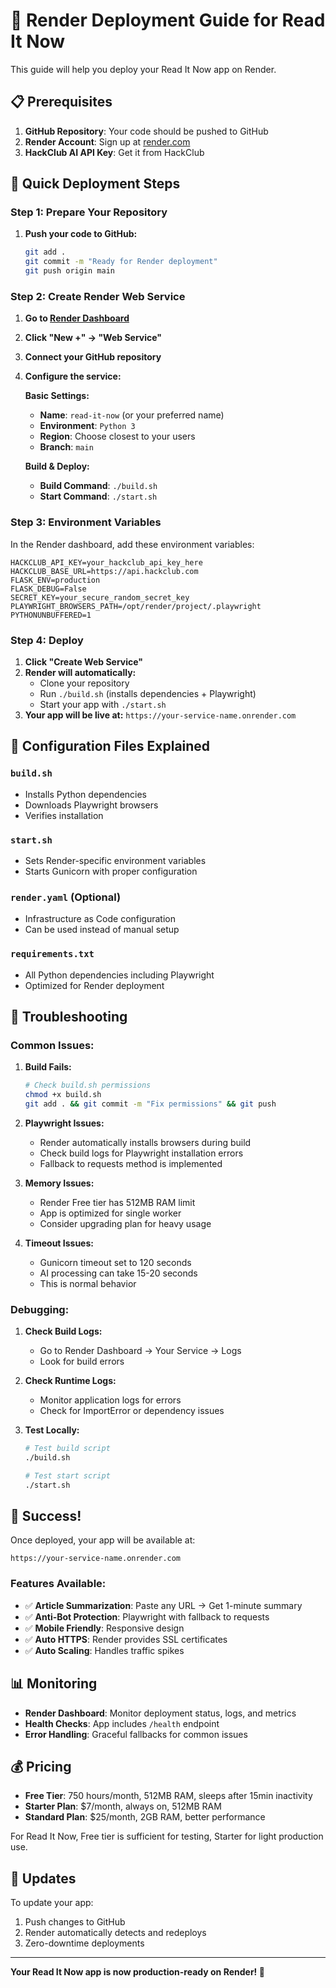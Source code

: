 # 🚀 Render Deployment Guide for Read It Now

This guide will help you deploy your Read It Now app on Render.

## 📋 Prerequisites

1. **GitHub Repository**: Your code should be pushed to GitHub
2. **Render Account**: Sign up at [render.com](https://render.com)
3. **HackClub AI API Key**: Get it from HackClub

## 🎯 Quick Deployment Steps

### Step 1: Prepare Your Repository

1. **Push your code to GitHub:**
   ```bash
   git add .
   git commit -m "Ready for Render deployment"
   git push origin main
   ```

### Step 2: Create Render Web Service

1. **Go to [Render Dashboard](https://dashboard.render.com)**
2. **Click "New +" → "Web Service"**
3. **Connect your GitHub repository**
4. **Configure the service:**

   **Basic Settings:**

   - **Name**: `read-it-now` (or your preferred name)
   - **Environment**: `Python 3`
   - **Region**: Choose closest to your users
   - **Branch**: `main`

   **Build & Deploy:**

   - **Build Command**: `./build.sh`
   - **Start Command**: `./start.sh`

### Step 3: Environment Variables

In the Render dashboard, add these environment variables:

```
HACKCLUB_API_KEY=your_hackclub_api_key_here
HACKCLUB_BASE_URL=https://api.hackclub.com
FLASK_ENV=production
FLASK_DEBUG=False
SECRET_KEY=your_secure_random_secret_key
PLAYWRIGHT_BROWSERS_PATH=/opt/render/project/.playwright
PYTHONUNBUFFERED=1
```

### Step 4: Deploy

1. **Click "Create Web Service"**
2. **Render will automatically:**
   - Clone your repository
   - Run `./build.sh` (installs dependencies + Playwright)
   - Start your app with `./start.sh`
3. **Your app will be live at:** `https://your-service-name.onrender.com`

## 🔧 Configuration Files Explained

### `build.sh`

- Installs Python dependencies
- Downloads Playwright browsers
- Verifies installation

### `start.sh`

- Sets Render-specific environment variables
- Starts Gunicorn with proper configuration

### `render.yaml` (Optional)

- Infrastructure as Code configuration
- Can be used instead of manual setup

### `requirements.txt`

- All Python dependencies including Playwright
- Optimized for Render deployment

## 🐛 Troubleshooting

### Common Issues:

1. **Build Fails:**

   ```bash
   # Check build.sh permissions
   chmod +x build.sh
   git add . && git commit -m "Fix permissions" && git push
   ```

2. **Playwright Issues:**

   - Render automatically installs browsers during build
   - Check build logs for Playwright installation errors
   - Fallback to requests method is implemented

3. **Memory Issues:**

   - Render Free tier has 512MB RAM limit
   - App is optimized for single worker
   - Consider upgrading plan for heavy usage

4. **Timeout Issues:**
   - Gunicorn timeout set to 120 seconds
   - AI processing can take 15-20 seconds
   - This is normal behavior

### Debugging:

1. **Check Build Logs:**

   - Go to Render Dashboard → Your Service → Logs
   - Look for build errors

2. **Check Runtime Logs:**

   - Monitor application logs for errors
   - Check for ImportError or dependency issues

3. **Test Locally:**

   ```bash
   # Test build script
   ./build.sh

   # Test start script
   ./start.sh
   ```

## 🎉 Success!

Once deployed, your app will be available at:

```
https://your-service-name.onrender.com
```

### Features Available:

- ✅ **Article Summarization**: Paste any URL → Get 1-minute summary
- ✅ **Anti-Bot Protection**: Playwright with fallback to requests
- ✅ **Mobile Friendly**: Responsive design
- ✅ **Auto HTTPS**: Render provides SSL certificates
- ✅ **Auto Scaling**: Handles traffic spikes

## 📊 Monitoring

- **Render Dashboard**: Monitor deployment status, logs, and metrics
- **Health Checks**: App includes `/health` endpoint
- **Error Handling**: Graceful fallbacks for common issues

## 💰 Pricing

- **Free Tier**: 750 hours/month, 512MB RAM, sleeps after 15min inactivity
- **Starter Plan**: $7/month, always on, 512MB RAM
- **Standard Plan**: $25/month, 2GB RAM, better performance

For Read It Now, Free tier is sufficient for testing, Starter for light production use.

## 🔄 Updates

To update your app:

1. Push changes to GitHub
2. Render automatically detects and redeploys
3. Zero-downtime deployments

---

**Your Read It Now app is now production-ready on Render! 🎉**
